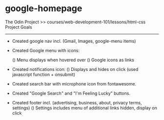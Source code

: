 # google-homepage
The Odin Project >> courses/web-development-101/lessons/html-css
Project Goals
****************************
 - Created google nav incl. (Gmail, Images, google-menu items)
 
 - Created Google menu with icons:
 
	() Menu displays when hovered over
	() Google icons as links
	
 - Created notifications icon:
	() Displays and hides on click (used javascript function + onsubmit)
	
 - Created search bar with microphone icon from fontawesome.
 
 - Created "Google Search" and "I'm Feeling Lucky" buttons.
 
 - Created footer incl. (advertising, business, about, privacy terms, settings)
	() Settings includes menu of additional links hidden, display on click


